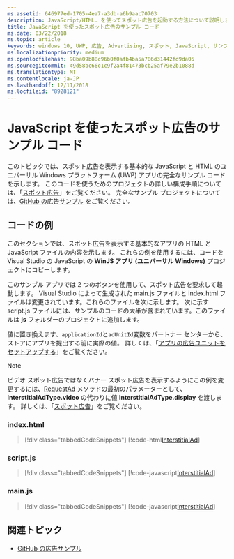 ```yaml
---
ms.assetid: 646977ed-1705-4ea7-a3db-a6b9aac70703
description: JavaScript/HTML. を使ってスポット広告を起動する方法について説明します。
title: JavaScript を使ったスポット広告のサンプル コード
ms.date: 03/22/2018
ms.topic: article
keywords: windows 10, UWP, 広告, Advertising, スポット, JavaScript, サンプルコード
ms.localizationpriority: medium
ms.openlocfilehash: 98ba09b88c96b0f0afb4ba5a786d31442fd9da05
ms.sourcegitcommit: 49d58bc66c1c9f2a4f81473bcb25af79e2b1088d
ms.translationtype: MT
ms.contentlocale: ja-JP
ms.lasthandoff: 12/11/2018
ms.locfileid: "8928121"
---
```

# <a name="interstitial-ad-sample-code-in-javascript"></a>JavaScript を使ったスポット広告のサンプル コード

このトピックでは、スポット広告を表示する基本的な JavaScript と HTML のユニバーサル Windows プラットフォーム (UWP) アプリの完全なサンプル コードを示します。 このコードを使うためのプロジェクトの詳しい構成手順については、「[スポット広告](interstitial-ads.md)」をご覧ください。 完全なサンプル プロジェクトについては、[GitHub の広告サンプル](http://aka.ms/githubads) をご覧ください。

## <a name="code-example"></a>コードの例

このセクションでは、スポット広告を表示する基本的なアプリの HTML と JavaScript ファイルの内容を示します。 これらの例を使用するには、コードを Visual Studio の JavaScript の **WinJS アプリ (ユニバーサル Windows)** プロジェクトにコピーします。

このサンプル アプリでは 2 つのボタンを使用して、スポット広告を要求して起動します。 Visual Studio によって生成された main.js ファイルと index.html ファイルは変更されています。これらのファイルを次に示します。 次に示す script.js ファイルには、サンプルのコードの大半が含まれています。このファイルは **js** フォルダーのプロジェクトに追加します。

値に置き換えます、```applicationId```と```adUnitId```変数をパートナー センターから、ストアにアプリを提出する前に実際の値。 詳しくは、「[アプリの広告ユニットをセットアップする](set-up-ad-units-in-your-app.md#live-ad-units)」をご覧ください。

> [!NOTE]
> ビデオ スポット広告ではなくバナー スポット広告を表示するようにこの例を変更するには、[RequestAd](https://docs.microsoft.com/uwp/api/microsoft.advertising.winrt.ui.interstitialad.requestad) メソッドの最初のパラメーターとして、**InterstitialAdType.video** の代わりに値 **InterstitialAdType.display** を渡します。 詳しくは、「[スポット広告](interstitial-ads.md)」をご覧ください。

### <a name="indexhtml"></a>index.html

> [!div class="tabbedCodeSnippets"]
[!code-html[InterstitialAd](./code/AdvertisingSamples/InterstitialAdSamples/js/index.html#L1-L21)]

### <a name="scriptjs"></a>script.js

> [!div class="tabbedCodeSnippets"]
[!code-javascript[InterstitialAd](./code/AdvertisingSamples/InterstitialAdSamples/js/script.js#script)]

### <a name="mainjs"></a>main.js

> [!div class="tabbedCodeSnippets"]
[!code-javascript[InterstitialAd](./code/AdvertisingSamples/InterstitialAdSamples/js/main.js#main)]

## <a name="related-topics"></a>関連トピック

* [GitHub の広告サンプル](http://aka.ms/githubads)

 
